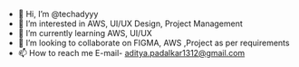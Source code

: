 - 👋 Hi, I’m @techadyyy
- 👀 I’m interested in AWS, UI/UX Design, Project Management
- 🌱 I’m currently learning AWS, UI/UX
- 💞️ I’m looking to collaborate on FIGMA, AWS ,Project as per requirements
- 📫 How to reach me E-mail- aditya.padalkar1312@gmail.com

<!---
techadyyy/techadyyy is a ✨ special ✨ repository because its `README.md` (this file) appears on your GitHub profile.
You can click the Preview link to take a look at your changes.
--->
